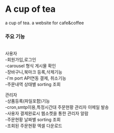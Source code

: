 # A cup of tea
 a cup of tea. a website for cafe&coffee
 
 
<h3>주요 기능</h3>
<br/>
사용자<br/>
-회원가입,로그인<br/>
-carousel 형식 게시물 확인<br/>
-장바구니,북마크 등록,삭제기능<br/>
-i'm port API연동 결제, 취소기능<br/>
-주문내역 상태별 sorting 조회<br/>

관리자<br/>
-상품등록(파일포함)기능<br/>
-cron,smtp이용,특정시간대 주문현황 관리자 이메일 발송<br/>
-사용자 결제완료시 웹소켓을 통한 관리자 알람 <br/>
-주문현황 날짜별 sorting 조회<br/>
-조회된 주문현황 엑셀 다운로드 <br/>

